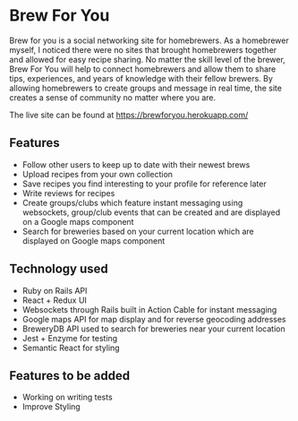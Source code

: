 # Brew For You
Brew for you is a social networking site for homebrewers. As a homebrewer myself, I noticed there were no sites that brought homebrewers together and allowed for easy recipe sharing. No matter the skill level of the brewer, Brew For You will help to connect homebrewers and allow them to share tips, experiences, and years of knowledge with their fellow brewers. By allowing homebrewers to create groups and message in real time, the site creates a sense of community no matter where you are.

The live site can be found at https://brewforyou.herokuapp.com/

## Features
- Follow other users to keep up to date with their newest brews
- Upload recipes from your own collection
- Save recipes you find interesting to your profile for reference later
- Write reviews for recipes
- Create groups/clubs which feature instant messaging using websockets, group/club events that can be created and are displayed on a Google maps component
- Search for breweries based on your current location which are displayed on Google maps component

## Technology used
- Ruby on Rails API
- React + Redux UI
- Websockets through Rails built in Action Cable for instant messaging
- Google maps API for map display and for reverse geocoding addresses
- BreweryDB API used to search for breweries near your current location
- Jest + Enzyme for testing
- Semantic React for styling

## Features to be added
- Working on writing tests
- Improve Styling
